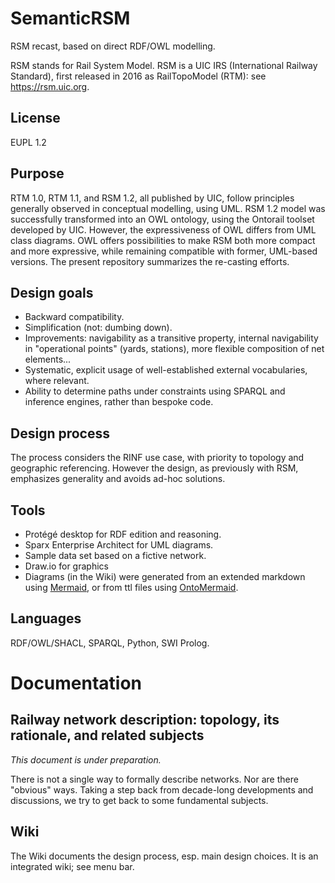 # SemanticRSM
RSM recast, based on direct RDF/OWL modelling.

RSM stands for Rail System Model. RSM is a UIC IRS (International Railway Standard), first released in 2016 as RailTopoModel (RTM): see https://rsm.uic.org.

## License
EUPL 1.2

## Purpose
RTM 1.0, RTM 1.1, and RSM 1.2, all published by UIC, follow principles generally observed in conceptual modelling, using UML. RSM 1.2 model was successfully transformed into an OWL ontology, using the Ontorail toolset developed by UIC. However, the expressiveness of OWL differs from UML class diagrams. OWL offers possibilities to make RSM both more compact and more expressive, while remaining compatible with former, UML-based versions. The present repository summarizes the re-casting efforts.

## Design goals
* Backward compatibility.
* Simplification (not: dumbing down).
* Improvements: navigability as a transitive property, internal navigability in "operational points" (yards, stations), more flexible composition of net elements...
* Systematic, explicit usage of well-established external vocabularies, where relevant.
* Ability to determine paths under constraints using SPARQL and inference engines, rather than bespoke code.

## Design process
The process considers the RINF use case, with priority to topology and geographic referencing. However the design, as previously with RSM, emphasizes generality and avoids ad-hoc solutions.

## Tools
* Protégé desktop for RDF edition and reasoning.
* Sparx Enterprise Architect for UML diagrams.
* Sample data set based on a fictive network.
* Draw.io for graphics
* Diagrams (in the Wiki) were generated from an extended markdown using [Mermaid](https://github.com/mermaid-js/mermaid), or from ttl files using [OntoMermaid](https://github.com/floresbakker/OntoMermaid).

## Languages
RDF/OWL/SHACL, SPARQL, Python, SWI Prolog.

# Documentation
## Railway network description: topology, its rationale, and related subjects
_This document is under preparation._

There is not a single way to formally describe networks. Nor are there "obvious" ways. Taking a step back from decade-long developments and discussions, we try to get back to some fundamental subjects.

## Wiki
The Wiki documents the design process, esp. main design choices. It is an integrated wiki; see menu bar.
